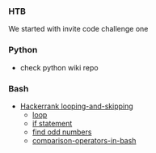 ### HTB
We started with invite code challenge one

### Python
- check python wiki repo

### Bash
- [Hackerrank looping-and-skipping](https://www.hackerrank.com/challenges/bash-tutorials---looping-and-skipping/problem)
  - [loop](https://www.cyberciti.biz/faq/bash-for-loop/)
  - [if statement](https://unix.stackexchange.com/questions/255652/linux-bash-if-statement-inside-for-loop)
  - [find odd numbers](https://www.tutorialsandyou.com/bash-shell-scripting/even-odd-14.html)
  - [comparison-operators-in-bash](https://blog.100tb.com/scripting-if-comparison-operators-in-bash)
